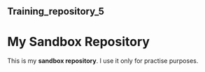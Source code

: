 ## Training_repository_5
# My Sandbox Repository
This is my **sandbox repository**. I use it only for practise purposes.
